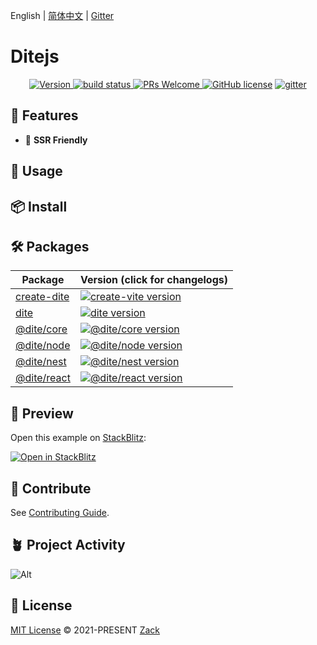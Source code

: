 English | [简体中文](./README_zh-CN.md) | [Gitter](https://gitter.im/ditejs/dite)

# Ditejs

<p align="center">
  <a href="https://www.npmjs.com/package/dite">
    <img src="https://badgen.net/npm/v/dite" alt="Version">
  </a>
  <a href="https://github.com/ditejs/dite" target="_blank">
    <img src="https://github.com/ditejs/dite/workflows/CI/badge.svg" alt="build status"  />
  </a>
  <a href="https://github.com/ditejs/dite/pulls">
    <img src="https://img.shields.io/badge/PRs-welcome-brightgreen.svg" alt="PRs Welcome" />
  </a>
  <a href="/LICENSE"><img src="https://img.shields.io/badge/license-MIT-blue.svg" alt="GitHub license" /></a>
  <a href="https://gitter.im/ditejs/dite?utm_source=badge&utm_medium=badge&utm_campaign=pr-badge&utm_content=badge">
    <img src="https://badges.gitter.im/ditejs/dite.svg" alt="gitter">
  </a>
</p>

## 🚀 Features
- 🔋 **SSR Friendly**

## 🦄 Usage

## 📦 Install

## 🛠 Packages

| Package                                   | Version (click for changelogs)                                                                                |
|-------------------------------------------|:--------------------------------------------------------------------------------------------------------------|
| [create-dite](packages/create-dite)       | [![create-vite version](https://badgen.net/npm/v/create-dite)](packages/create-dite/CHANGELOG.md)             |
| [dite](packages/dite)                     | [![dite version](https://badgen.net/npm/v/dite)](packages/dite/CHANGELOG.md)                                  |
| [@dite/core](packages/core)               | [![@dite/core version](https://badgen.net/npm/v/@dite/core)](packages/core/CHANGELOG.md)                      |
| [@dite/node](packages/node)               | [![@dite/node version](https://badgen.net/npm/v/@dite/node)](packages/node/CHANGELOG.md)                      |
| [@dite/nest](packages/nest)               | [![@dite/nest version](https://badgen.net/npm/v/@dite/nest)](packages/nest/CHANGELOG.md)                      |
| [@dite/react](packages/react)             | [![@dite/react version](https://badgen.net/npm/v/@dite/react)](packages/react/CHANGELOG.md)                   |


## 🌈 Preview

Open this example on [StackBlitz](https://stackblitz.com):

[![Open in StackBlitz](https://developer.stackblitz.com/img/open_in_stackblitz.svg)](https://stackblitz.com/github.com/ditejs/dite/tree/master/examples/boilerplate?title=DiteStater)

## 🧱 Contribute

See [Contributing Guide](./CONTRIBUTING.md).

## 🪴 Project Activity

![Alt](https://repobeats.axiom.co/api/embed/ae0072d06cf7a5ad7c73a1af62e468defde2ce11.svg "Repobeats analytics image")

## 📄 License

[MIT License](https://github.com/ditejs/dite/blob/master/LICENSE) © 2021-PRESENT [Zack](https://github.com/loyep)
